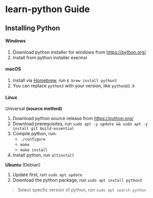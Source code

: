 # learn-python Guide

## Installing Python

#### **Windows**
 1. Download python installer for windows from https://python.org/
 2. Install from python installer exe/msi

#### **macOS**
 1. install via [Homebrew](https://brew.sh), run `$ brew install python3`
 2. You can replace `python3` with your version, like `python@3.9`

#### **Linux**

Universal **(source method)**
 1. Download python source release from https://python.org/
 2. Download prerequisites, run `sudo apt -y update && sudo apt -y install git build-essential`
 3. Compile python, run:
     - `./configure`
     - `make`
     - `make install`
 4. Install python, run `altinstall`

**Ubuntu** (Debian)
 1. Update first, run `sudo apt update`
 2. Download the python package, run `sudo apt install python3`

 > Select specfic version of python, run `sudo apt search python`